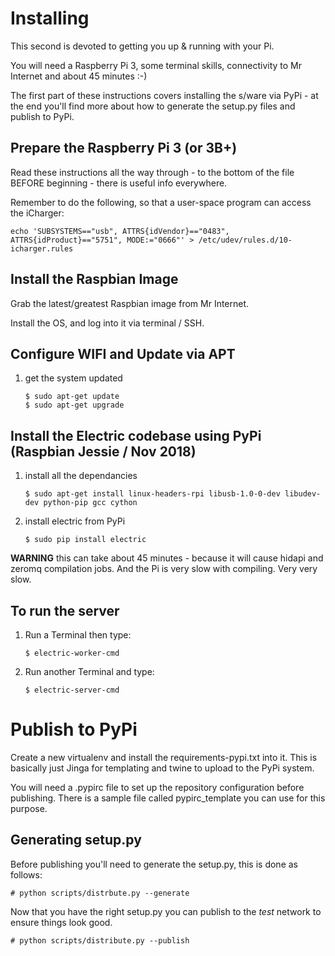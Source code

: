 # Installing

This second is devoted to getting you up & running with your Pi.  

You will need a Raspberry Pi 3, some terminal skills, connectivity to Mr Internet and about 45 minutes :-) 

The first part of these instructions covers installing the s/ware via PyPi - at the end you'll find
more about how to generate the setup.py files and publish to PyPi. 

## Prepare the Raspberry Pi 3 (or 3B+)

Read these instructions all the way through - to the bottom of the file BEFORE beginning - there is useful info everywhere.  

Remember to do the following, so that a user-space program can access the iCharger:
  
    echo 'SUBSYSTEMS=="usb", ATTRS{idVendor}=="0483", ATTRS{idProduct}=="5751", MODE:="0666"' > /etc/udev/rules.d/10-icharger.rules

## Install the Raspbian Image

Grab the latest/greatest Raspbian image from Mr Internet. 

Install the OS, and log into it via terminal / SSH. 

## Configure WIFI and Update via APT

1. get the system updated

       $ sudo apt-get update 
       $ sudo apt-get upgrade

## Install the Electric codebase using PyPi (Raspbian Jessie / Nov 2018)

1. install all the dependancies
       
       $ sudo apt-get install linux-headers-rpi libusb-1.0-0-dev libudev-dev python-pip gcc cython

1. install electric from PyPi 

       $ sudo pip install electric
       
**WARNING** this can take about 45 minutes - because it will cause hidapi and zeromq compilation jobs.  And the Pi is very slow with compiling.  Very very slow.  

## To run the server

1. Run a Terminal then type:

       $ electric-worker-cmd
    
1. Run another Terminal and type: 

       $ electric-server-cmd

# Publish to PyPi

Create a new virtualenv and install the requirements-pypi.txt into it.  This is basically just Jinga
for templating and twine to upload to the PyPi system.

You will need a .pypirc file to set up the repository configuration before publishing.  There
is a sample file called pypirc_template you can use for this purpose. 

## Generating setup.py
Before publishing you'll need to generate the setup.py, this is done as follows:


    # python scripts/distrbute.py --generate

Now that you have the right setup.py you can publish to the *test* network to ensure things look good. 


    # python scripts/distribute.py --publish 

    
